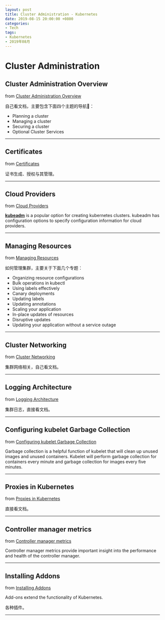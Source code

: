 ```yaml
---
layout: post
title: Cluster Administration - Kubernetes
date: 2019-08-15 20:00:00 +0800
categories:
- Tech
tags:
- Kubernetes
- 2019年08月
---
```



# Cluster Administration

## Cluster Administration Overview

from [Cluster Administration Overview](https://kubernetes.io/docs/concepts/cluster-administration/cluster-administration-overview/)

自己看文档，主要包含下面四个主题的导航🧭：

* Planning a cluster
* Managing a cluster
* Securing a cluster
* Optional Cluster Services

----


## Certificates

from [Certificates](https://kubernetes.io/docs/concepts/cluster-administration/certificates/)

证书生成、授权与其管理。

----

## Cloud Providers

from [Cloud Providers](https://kubernetes.io/docs/concepts/cluster-administration/cloud-providers/)

**[kubeadm](https://kubernetes.io/docs/reference/setup-tools/kubeadm/kubeadm/)** is a popular option for creating kubernetes clusters. kubeadm has configuration options to specify configuration information for cloud providers.

----


## Managing Resources

from [Managing Resources](https://kubernetes.io/docs/concepts/cluster-administration/manage-deployment/)

如何管理集群，主要关于下面几个专题：

* Organizing resource configurations
* Bulk operations in kubectl
* Using labels effectively
* Canary deployments
* Updating labels
* Updating annotations
* Scaling your application
* In-place updates of resources
* Disruptive updates
* Updating your application without a service outage

----

## Cluster Networking

from [Cluster Networking](https://kubernetes.io/docs/concepts/cluster-administration/networking/)

集群网络相关，自己看文档。

----

## Logging Architecture

from [Logging Architecture](https://kubernetes.io/docs/concepts/cluster-administration/logging/)

集群日志，直接看文档。

----

## Configuring kubelet Garbage Collection

from [Configuring kubelet Garbage Collection](https://kubernetes.io/docs/concepts/cluster-administration/kubelet-garbage-collection/)

Garbage collection is a helpful function of kubelet that will clean up unused images and unused containers. Kubelet will perform garbage collection for containers every minute and garbage collection for images every five minutes.

----

## Proxies in Kubernetes

from [Proxies in Kubernetes](https://kubernetes.io/docs/concepts/cluster-administration/proxies/)

直接看文档。

----

## Controller manager metrics

from [Controller manager metrics](https://kubernetes.io/docs/concepts/cluster-administration/controller-metrics/)

Controller manager metrics provide important insight into the performance and health of the controller manager. 

---

## Installing Addons

from [Installing Addons](https://kubernetes.io/docs/concepts/cluster-administration/addons/)

Add-ons extend the functionality of Kubernetes.

各种插件。

----

